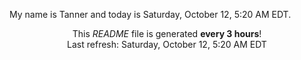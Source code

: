 My name is Tanner and today is Saturday, October 12, 5:20 AM EDT.

<p align="center">This <i>README</i> file is generated <b>every 3 hours</b>!</br>Last refresh: Saturday, October 12, 5:20 AM EDT<br /></p>
